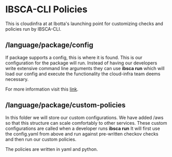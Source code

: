 # IBSCA-CLI Policies

This is cloudinfra at at Ibotta's launching point for customizing checks and policies run by IBSCA-CLI.

## /language/package/config
If package supports a config, this is where it is found.  This is our configuration for the package will run.  Instead of having our developers write extensive command line arguments they can use **ibsca run** which will load our config and execute the functionality the cloud-infra team deems necessary.  

For more information visit this [link](https://bridgecrew.io/blog/checkov-config-file-repeatably-support-multiple-environments/).

## /language/package/custom-policies
In this folder we will store our custom configurations.  We have added /aws so that this structure can scale comfortably to other services.
 These custom configurations are called when a developer runs **ibsca run**  It will first use the config.yaml from above and run against pre-written checkov checks and then run our custom policies. 
 
The policies are written in yaml and python.
